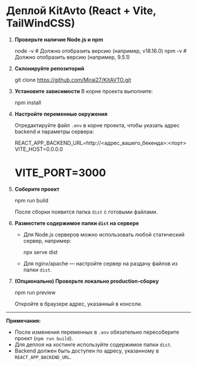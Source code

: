 # Деплой KitAvto (React + Vite, TailWindCSS)

1. **Проверьте наличие Node.js и npm**

   node -v   # Должно отобразить версию (например, v18.16.0)
   npm -v    # Должно отобразить версию (например, 9.5.1)


2. **Склонируйте репозиторий**

   git clone https://github.com/Mirai27/KitAVTO.git


3. **Установите зависимости**
   В корне проекта выполните:

   npm install


4. **Настройте переменные окружения**

   Отредактируйте файл `.env` в корне проекта, чтобы указать адрес backend и параметры сервера:

   REACT_APP_BACKEND_URL=http://<адрес_вашего_бекенда>:<порт>
   VITE_HOST=0.0.0.0
   # VITE_PORT=3000


5. **Соберите проект**

   npm run build

   После сборки появится папка `dist` с готовыми файлами.

6. **Разместите содержимое папки `dist` на сервере**

   - Для Node.js серверов можно использовать любой статический сервер, например:

     npx serve dist

   - Для nginx/apache — настройте сервер на раздачу файлов из папки `dist`.

7. **(Опционально) Проверьте локально production-сборку**

   npm run preview

   Откройте в браузере адрес, указанный в консоли.

---

**Примечания:**
- После изменения переменных в `.env` обязательно пересоберите проект (`npm run build`).
- Для деплоя на хостинге используйте содержимое папки `dist`.
- Backend должен быть доступен по адресу, указанному в `REACT_APP_BACKEND_URL`.

